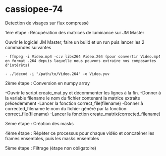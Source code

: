 # cassiopee-74
Detection de visages sur flux compressé

1ère étape : Récupération des matrices de luminance sur JM Master

  Ouvrir le logiciel JM Master, faire un build et un run puis lancer les 2 commandes suivantes
  
    - ffmpeg -i Video.mp4 -c:v libx264 Video.264 (pour convertir Video.mp4 en format .264 depuis laquelle nous pouvons extraire nos composantes d'intérêts)
    
    - ./ldecod -i "/path/to/Video.264" -o Video.yuv 
 
 
2ème étape : Conversion en numpy array 

  -Ouvrir le script create_mat.py et décommenter les lignes à la fin. 
  -Donner à la variable filename le nom du fichier contenant la matrice extraite précedemment
  -Lancer la fonction correct_file(filename)
  -Donner à corrected_filename le nom du fichier généré par la fonction correct_file(filename)
  -Lancer la fonction create_matrix(corrected_filename)
  
  
3ème étape : Création des masks


4ème étape : Répéter ce processus pour chaque vidéo et concaténer les frames ensembles, puis les masks ensembles


5ème étape : Filtrage (étape non obligatoire)
  
  
  


